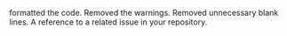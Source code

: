 formatted the code.
Removed the warnings.
Removed unnecessary blank lines.
A reference to a related issue in your repository.
